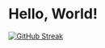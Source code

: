 <h1>Hello, World!</h1>

[![GitHub Streak](https://streak-stats.demolab.com?user=KharinovDmitry&theme=dark&border_radius=5&card_width=900)](https://git.io/streak-stats)
